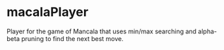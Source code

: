 # macalaPlayer
Player for the game of Mancala that uses min/max searching and alpha-beta pruning to find the next best move.
